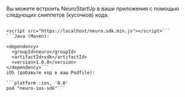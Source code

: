 Вы можете встроить NeuroStartUp в ваши приложения с помощью следующих сниппетов (кусочков) кода.

```JavaScript:

<script src="https://localhost/neuro.sdk.min.js"></script>```
```Java (Maven):

<dependency>
  <groupId>neuro</groupId>
  <artifactId>sdk</artifactId>
  <version>1.0.0</version>
</dependency>```
iOS (добавьте код в ваш Podfile):

```platform :ios, '8.0'
pod "neuro-ios-sdk"```